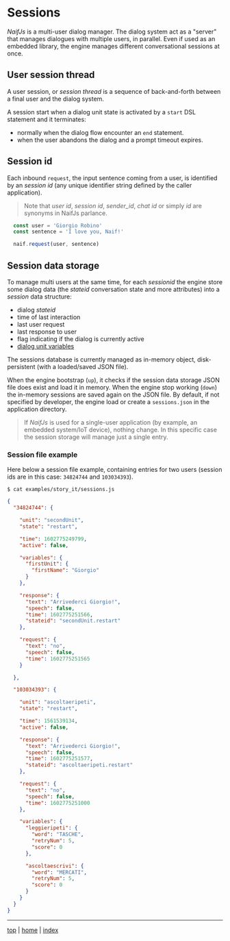# Sessions

*NaifJs* is a multi-user dialog manager. 
The dialog system act as a "server" that manages dialogues with multiple users, in parallel.
Even if used as an embedded library, the engine manages different conversational sessions at once.

## User session thread

A user session, or *session thread* 
is a sequence of back-and-forth between a final user and the dialog system.

A session start when a dialog unit state is activated by a `start` DSL statement
and it terminates:
- normally when the dialog flow encounter an `end` statement. 
- when the user abandons the dialog and a prompt timeout expires.

## Session id

Each inbound `request`, the input sentence coming from a user, 
is identified by an *session id* (any unique identifier string defined by the caller application).

> Note that *user id*, *session id*, *sender_id*, *chat id* or simply *id* are synonyms in NaifJs parlance.

```javascript
  const user = 'Giorgio Robino'
  const sentence = 'I love you, Naif!' 

  naif.request(user, sentence)
```

## Session data storage

To manage multi users at the same time, 
for each *sessionid* the engine store some dialog data 
(the *stateid* conversation state and more attributes) into a *session* data structure:

- dialog *stateid*
- time of last interaction
- last user request
- last response to user
- flag indicating if the dialog is currently active 
- [dialog unit variables](variables.md)

The sessions database is currently managed as in-memory object, 
disk-persistent (with a loaded/saved JSON file). 

When the engine bootstrap (`up`), it checks if the session data storage JSON file does exist and load it in memory.
When the engine stop working (`down`) the in-memory sessions are saved again on the JSON file.
By default, if not specified by developer, the engine load or create a `sessions.json` in the application directory. 

> If *NaifJs* is used for a single-user application (by example, an embedded system/IoT device), nothing change. 
> In this specific case the session storage will manage just a single entry.


### Session file example

Here below a session file example, 
containing entries for two users (session ids are in this case: `34824744` and `103034393`). 
```
$ cat examples/story_it/sessions.js
```
```json
{
  "34824744": {

    "unit": "secondUnit",
    "state": "restart",

    "time": 1602775249799,
    "active": false,

    "variables": {
      "firstUnit": {
        "firstName": "Giorgio"
      }
    },

    "response": {
      "text": "Arrivederci Giorgio!",
      "speech": false,
      "time": 1602775251566,
      "stateid": "secondUnit.restart"
    },

    "request": {
      "text": "no",
      "speech": false,
      "time": 1602775251565
    }

  },

  "103034393": {

    "unit": "ascoltaeripeti",
    "state": "restart",

    "time": 1561539134,
    "active": false,

    "response": {
      "text": "Arrivederci Giorgio!",
      "speech": false,
      "time": 1602775251577,
      "stateid": "ascoltaeripeti.restart"
    },

    "request": {
      "text": "no",
      "speech": false,
      "time": 1602775251000
    },

    "variables": {
      "leggieripeti": {
        "word": "TASCHE",
        "retryNum": 5,
        "score": 0
      },

      "ascoltaescrivi": {
        "word": "MERCATI",
        "retryNum": 5,
        "score": 0
      }
    }
  }
}  
```

---

[top](#) | [home](../README.md) | [index](index.md)
